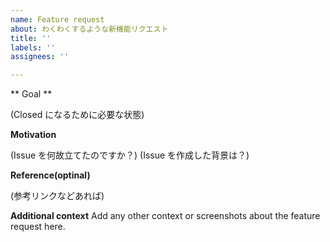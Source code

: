 ```yaml
---
name: Feature request
about: わくわくするような新機能リクエスト
title: ''
labels: ''
assignees: ''

---
```


** Goal **

(Closed になるために必要な状態)

**Motivation**

(Issue を何故立てたのですか？)
(Issue を作成した背景は？)

**Reference(optinal)**

(参考リンクなどあれば)

**Additional context**
Add any other context or screenshots about the feature request here.
